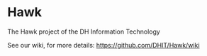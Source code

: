 # Hawk
The Hawk project of the DH Information Technology

See our wiki, for more details: https://github.com/DHIT/Hawk/wiki
